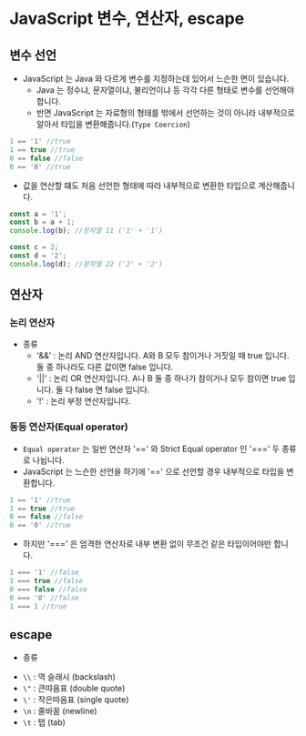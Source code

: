 # JavaScript 변수, 연산자, escape
## 변수 선언
- JavaScript 는 Java 와 다르게 변수를 지정하는데 있어서 느슨한 면이 있습니다.
  + Java 는 정수냐, 문자열이냐, 불리언이냐 등 각각 다른 형태로 변수를 선언해야 합니다.
  + 반면 JavaScript 는 자료형의 형태를 밖에서 선언하는 것이 아니라 내부적으로 알아서 타입을 변환해줍니다.(`Type Coercion`)
```javascript
1 == '1' //true
1 == true //true
0 == false //false
0 == '0' //true
```
  + 값을 연산할 떄도 처음 선언한 형태에 따라 내부적으로 변환한 타입으로 계산해줍니다.
```javascript
const a = '1';
const b = a + 1;
console.log(b); //문자열 11 ('1' + '1')

const c = 2;
const d = '2';
console.log(d); //문자열 22 ('2' + '2')
```

## 연산자
### 논리 연산자
- 종류
  + '&&' : 논리 AND 연산자입니다. A와 B 모두 참이거나 거짓일 때 true 입니다. 둘 중 하나라도 다른 값이면 false 입니다.
  + '||' : 논리 OR 연산자입니다. A나 B 둘 중 하나가 참이거나 모두 참이면 true 입니다. 둘 다 false 면 false 입니다.
  + '!' : 논리 부정 연산자입니다.

### 동등 연산자(Equal operator)
- `Equal operator` 는 일반 연산자 '==' 와 Strict Equal operator 인 '===' 두 종류로 나뉩니다.
- JavaScript 는 느슨한 선언을 하기에 '==' 으로 선언할 경우 내부적으로 타입을 변환합니다.
```javascript
1 == '1' //true
1 == true //true
0 == false //false
0 == '0' //true
```
- 하지만 '===' 은 엄격한 연산자로 내부 변환 없이 무조건 같은 타입이어야만 합니다.
```javascript
1 === '1' //false
1 === true //false
0 === false //false
0 === '0' //false
1 === 1 //true
```

## escape
- 종류
 + `\\`	: 역 슬래시 (backslash)
 + `\"` : 큰따옴표 (double quote)
 + `\'` : 작은따옴표 (single quote)
 + `\n`	: 줄바꿈 (newline)
 + `\t` :	탭 (tab)
